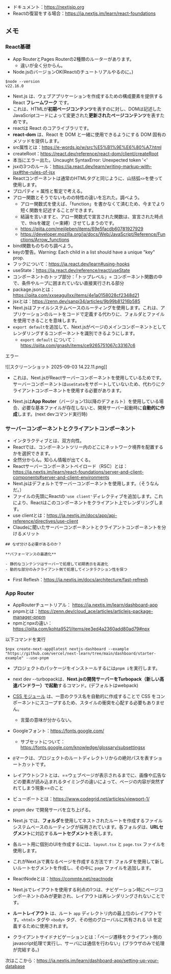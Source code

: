 - ドキュメント：https://nextjsjp.org
- Reactの復習をする場合：https://ja.nextjs.im/learn/react-foundations
## メモ
### React基礎
- App RouterとPages Routerの2種類のルーターがあります。
	- 違いが全く分からん。
- Node.jsのバージョンOK(Reactのチュートリアルやるのに。)
```
$node --version
v22.16.0
```
- Next.js は、ウェブアプリケーションを作成するための構成要素を提供する React **フレームワーク** です。
- これは、HTMLが**初期ページコンテンツ**を表すのに対し、DOMは記述したJavaScriptコードによって変更された**更新されたページコンテンツ**を表すためです。
- reactは React のコアライブラリです。
- **react-dom** は、React を DOM と一緒に使用できるようにする DOM 固有のメソッドを提供します。
- src属性とは：https://e-words.jp/w/src%E5%B1%9E%E6%80%A7.html
- createRoot：https://react.dev/reference/react-dom/client/createRoot
- 本当にエラー出た。Uncaught SyntaxError: Unexpected token '<'
- jsxの3つのルール：https://ja.react.dev/learn/writing-markup-with-jsx#the-rules-of-jsx
- Reactコンポーネントは通常のHTMLタグと同じように、山括弧`<>`を使って使用します。
- プロパティ = 属性と暫定で考える。
- アロー関数とそうでないものの特性の違いを忘れた。調べよう。
	- アロー関数式を使えば、「function」を書かなくて済むため、今までより短く関数を記述することができます。
	- 結論を言いますと、アロー関数式で宣言された関数は、宣言された時点で、thisを確定（＝束縛）させてしまうのです。
	- https://qiita.com/mejileben/items/69e5facdb60781927929
	- https://developer.mozilla.org/ja/docs/Web/JavaScript/Reference/Functions/Arrow_functions
- bind関数ものちのち調べよう。
- keyの警告。Warning: Each child in a list should have a unique "key" prop.
- フックについて：https://ja.react.dev/learn#using-hooks
- useState：https://ja.react.dev/reference/react/useState
- コンポーネントのトップ部分：「トップレベル」= コンポーネント関数の中で、条件やループに囲まれていない直接実行される部分
- package.jsonとは：https://qiita.com/xxseagullxx/items/4e1a0158028cf2348d21
- jsxとは：https://zenn.dev/sanpi34/articles/9b99b81216b585
- Next.jsはファイルシステムベースのルーティングを使用します。これは、アプリケーションのルートをコードで定義する代わりに、フォルダとファイルを使用できることを意味します。
- `export default`を追加して、Next.jsがページのメインコンポーネントとしてレンダリングするコンポーネントを識別できるようにします。
	- `export default` について： https://qiita.com/gnash/items/ce9265751067c33167c6

エラー

![[スクリーンショット 2025-09-03 14.22.11.png]]
- これは、Next.jsがReactサーバーコンポーネントを使用しているためです。サーバーコンポーネントは`useState`をサポートしていないため、代わりにクライアントコンポーネントを使用する必要があります。

- Next.jsは**App Router**（バージョン13以降のデフォルト）を使用している場合、必要な基本ファイルが存在しないと、開発サーバー起動時に**自動的に作成**します。(next devコマンド実行時)

### サーバーコンポーネントとクライアントコンポーネント
- インタラクティブとは、双方向性。
- Reactでは、コンポーネントツリー内のどこにネットワーク境界を配置するかを選択できます。
- 全然分からん。知らん情報が出てくる。
- Reactサーバーコンポーネントペイロード（RSC）とは：https://ja.nextjs.im/learn/react-foundations/server-and-client-components#server-and-client-environments
- Next.jsはデフォルトでサーバーコンポーネントを使用します。（そうなんだ。）
- ファイルの先頭にReactの`'use client'`ディレクティブを追加します。これにより、Reactはこのコンポーネントをクライアント上でレンダリングします。
- use clientとは：https://ja.nextjs.im/docs/app/api-reference/directives/use-client
- Claudeに聞いたサーバーコンポーネントとクライアントコンポーネントを分けるメリット

```
## なぜ分ける必要があるのか？

**パフォーマンスの最適化**

- 静的なコンテンツはサーバーで処理して初期表示を高速化
- 動的な部分のみクライアント側で処理してインタラクション性を保つ
```
- First Reflesh：https://ja.nextjs.im/docs/architecture/fast-refresh

### App Router
- AppRouterチュートリアル： https://ja.nextjs.im/learn/dashboard-app
- pnpmとは：https://zenn.dev/cloud_ace/articles/articlejs-package-manager-pnpm
- npmとnpxの違い：https://qiita.com/kohta9521/items/ee3ed4a2360add80ad79#npx

以下コマンドを実行
```
$npx create-next-app@latest nextjs-dashboard --example "https://github.com/vercel/next-learn/tree/main/dashboard/starter-example" --use-pnpm
```

- プロジェクトのパッケージをインストールするには`pnpm i`を実行します。
- next dev --turbopackは、**Next.jsの開発サーバーをTurbopack（新しい高速バンドラー）で起動**するコマンド。(デフォルトはwebpack)

- [CSS モジュール](https://ja.nextjs.im/docs/basic-features/built-in-css-support) は、一意のクラス名を自動的に作成することで CSS をコンポーネントにスコープするため、スタイルの衝突を心配する必要もありません。
	- 言葉の意味が分からない。
- Googleフォント：https://fonts.google.com/
	- サブセットについて：https://fonts.google.com/knowledge/glossary/subsettingsx
- `@`マークは、プロジェクトのルートディレクトリからの絶対パスを表すショートカットです。
- レイアウトシフトとは、==ウェブページが表示されるまでに、画像や広告などの要素が読み込まれるタイミングの違いによって、ページの内容が突然ずれてしまう現象==のこと
- ビューポートとは：https://www.codegrid.net/articles/viewport-1/
- pnpm dev で開発サーバを立ち上げる。
- Next.js では、**フォルダ**を使用してネストされたルートを作成するファイルシステムベースのルーティングが採用されています。各フォルダは、**URLセグメント**に対応する**ルートセグメント**を表します。
- 各ルート用に個別のUIを作成するには、`layout.tsx` と `page.tsx` ファイルを使用します。
- これがNext.jsで異なるページを作成する方法です: フォルダを使用して新しいルートセグメントを作成し、その中に `page` ファイルを追加します。
- ReactNodeとは：https://commte.net/reactnode
- Next.jsでレイアウトを使用する利点の1つは、ナビゲーション時にページコンポーネントのみが更新され、レイアウトは再レンダリングされないことです。
- **ルートレイアウト** は、ルート `app` ディレクトリ内の最上位のレイアウトです。`<html>` タグや `<body>` タグ、その他のグローバルに共有される UI を定義するために使用されます。
- クライアントサイドナビゲーションとは：「ページ遷移をクライアント側のjavascript処理で実行し、サーバには通信を行わない」(ブラウザのみで処理が完結する。)

次はここから：https://ja.nextjs.im/learn/dashboard-app/setting-up-your-database